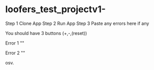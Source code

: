 # loofers_test_projectv1-

Step 1 Clone App
Step 2 Run App 
Step 3 Paste any errors here if any 

You should have 3 buttons (+,-,(reset))



Error 1 
""


Error 2 
""

osv.
